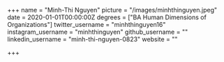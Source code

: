 +++
name = "Minh-Thi Nguyen"
picture = "/images/minhthinguyen.jpeg"
date = 2020-01-01T00:00:00Z
degrees = ["BA Human Dimensions of Organizations"]
twitter_username = "minhthinguyen16"
instagram_username = "minhthinguyen"
github_username = ""
linkedin_username = "minh-thi-nguyen-0823"
website = ""

+++
